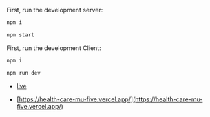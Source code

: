 First, run the development server:

```bash
npm i

npm start
```

First, run the development Client:

```bash
npm i

npm run dev
```

- [live](https://health-care-client.vercel.app/)

- [https://health-care-mu-five.vercel.app/](https://health-care-mu-five.vercel.app/)
